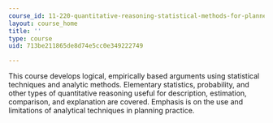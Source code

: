```yaml
---
course_id: 11-220-quantitative-reasoning-statistical-methods-for-planners-i-spring-2009
layout: course_home
title: ''
type: course
uid: 713be211865de8d74e5cc0e349222749

---
```

This course develops logical, empirically based arguments using statistical techniques and analytic methods. Elementary statistics, probability, and other types of quantitative reasoning useful for description, estimation, comparison, and explanation are covered. Emphasis is on the use and limitations of analytical techniques in planning practice.
